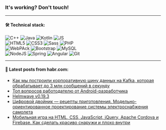 ### It's working? Don't touch!

---

#### 🛠️ Technical stack:

![C++](https://img.shields.io/badge/C++-informational?logo=c%2B%2B&style=flat&logoColor=white&color=9C033A)
![Java](https://img.shields.io/badge/Java-informational?logo=java&style=flat&logoColor=white&color=007396)
![Kotlin](https://img.shields.io/badge/Kotlin-informational?logo=Kotlin&style=flat&logoColor=white&color=0095D5)
![JS](https://img.shields.io/badge/JS-informational?logo=javaScript&style=flat&logoColor=black&color=F7Df1E) <br>
![HTML5](https://img.shields.io/badge/HTML5-informational?logo=html5&style=flat&logoColor=white&color=E34F26)
![CSS3](https://img.shields.io/badge/CSS3-informational?logo=css3&style=flat&logoColor=white&color=157286)
![Sass](https://img.shields.io/badge/Saas-informational?logo=sass&style=flat&logoColor=white&color=hotpink)
![PHP](https://img.shields.io/badge/PHP-informational?logo=php&style=flat&logoColor=white&color=777BB4) <br>
![WebPAck](https://img.shields.io/badge/WebPack-informational?logo=webPack&style=flat&logoColor=white&color=FF6F00)
![Bootstrap](https://img.shields.io/badge/Bootstrap-informational?logo=Bootstrap&style=flat&logoColor=white&color=7952B3)
![MySQL](https://img.shields.io/badge/MySQL-informational?logo=MySQL&style=flat&logoColor=white&color=00f) <br>
![NodeJS](https://img.shields.io/badge/NodeJS-informational?logo=node.js&style=flat&logoColor=white&color=43853D)
![Spring](https://img.shields.io/badge/Spring-informational?logo=Spring&style=flat&logoColor=white&color=0A9EDC)
![Angular](https://img.shields.io/badge/Vue-informational?logo=vue.js&style=flat&logoColor=white&color=red)
![Git](https://img.shields.io/badge/Git-informational?logo=git&style=flat&logoColor=white&color=darkorange)

___

#### 💬 Latest posts from habr.com:

<!-- BLOG-POST-LIST:START -->
- [Как мы построили корпоративную шину данных на Kafka, которая обрабатывает до 3 млн сообщений в секунду](https://habr.com/ru/post/663306/?utm_source=habrahabr&utm_medium=rss&utm_campaign=663306)
- [Топ вопросов работодателю от Android-разработчика](https://habr.com/ru/post/663266/?utm_source=habrahabr&utm_medium=rss&utm_campaign=663266)
- [Helmwave v0.19.3](https://habr.com/ru/post/663344/?utm_source=habrahabr&utm_medium=rss&utm_campaign=663344)
- [Цифровой двойник — рецепты приготовления. Модельно-ориентированное проектирование системы электроснабжения самолета](https://habr.com/ru/post/662908/?utm_source=habrahabr&utm_medium=rss&utm_campaign=662908)
- [Мобильная игра на HTML, CSS, JavaScript, jQuery, Apache Cordova и Firebase. Как сделать красиво снаружи и плохо внутри](https://habr.com/ru/post/663316/?utm_source=habrahabr&utm_medium=rss&utm_campaign=663316)
<!-- BLOG-POST-LIST:END -->

